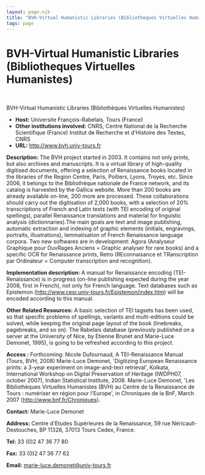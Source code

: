 ```yaml
---
layout: page.njk
title: "BVH-Virtual Humanistic Libraries (Bibliotheques Virtuelles Humanistes)"
tags: page
---
```

# BVH-Virtual Humanistic Libraries (Bibliotheques Virtuelles Humanistes)



 
 


 BVH-Virtual Humanistic Libraries (Bibliothèques Virtuelles Humanistes)
 
 * **Host:** Universite François-Rabelais, Tours (France)
* **Other institutions involved:** CNRS, Centre National de la Recherche Scientifique (France)
 Institut de Recherche et d'Histoire des Textes, CNRS
* **URL:** <http://www.bvh.univ-tours.fr>


**Description:** The BVH project started in 2003. It contains not only prints, but also archives and
 manuscripts. It is a virtual library of high-quality digitised documents, offering
 a selection of Renaissance books located in the libraries of the Region Centre, Paris,
 Poitiers, Lyons, Troyes, etc. Since 2006, it belongs to the Bibliothèque nationale
 de France network, and its catalog is harvested by the Gallica website. More than
 200 books are already available on-line, 200 more are processed. These collaborations
 should carry out the digitisation of 2,000 books, with a selection of 20% transcriptions
 of French and Latin texts (with TEI encoding of original spellings), parallel Renaissance
 translations and material for linguistic analysis (dictionnaries).The main goals are
 text and image publishing, automatic extraction and indexing of graphic elements (initials,
 engravings, portraits, illustrations), lemmatisation of French Renaissance language
 corpora. Two new softwares are in development: Agora (Analyseur Graphique pour OuvRages
 Anciens = Graphic analyser for rare books) and a specific OCR for Renaissance prints,
 Retro (REconnaisance et TRanscription par Ordinateur = Computer transcription and
 recognition).
 
 **Implementation description:** A manual for Renaissance encoding (TEI-Renaissance) is in progress (on-line publishing
 expected during the year 2008, first in French), not only for French language. Text
 databases such as Epistemon (<http://www.cesr.univ-tours.fr/Epistemon/index.htm>) will be encoded according to this manual.
 
 **Other Related Resources:** A basic selection of TEI tagsets has been used, so that specific problems of spellings,
 variants and multi-editions could be solved, while keeping the original page layout
 of the book (linebreaks, pagebreaks, and so on). The Rabelais database (previously
 published on a server at the University of Nice, by Etienne Brunet and Marie-Luce
 Demonet, 1995), is going to be refreshed according to this project.
 
 **Access :**
 Forthcoming: Nicole Dufournaud, A TEI-Renaissance Manual (Tours, BVH, 2008)
 Marie-Luce Demonet, 'Digitizing European Renaissance prints: a 3-year experiment on
 image-and-text retrieval', Kolkata, International Workshop on Digital Preservation
 of Heritage (IWDPH07, october 2007), Indian Statistical Institute, 2008.
 Marie-Luce Demonet, 'Les Bibliothèques Virtuelles Humanistes (BVH) au Centre de la
 Renaissance de Tours : numériser en région pour l'Europe', in Chroniques de la BnF,
 March 2007 (http://www.bnf.fr/Chroniques).
 
 **Contact:** Marie-Luce Demonet
 
 **Address:** Centre d'Etudes Supérieures de la Renaissance, 59 rue Néricault-Destouches, BP 11328,
 37013 Tours Cedex, France.
 
 **Tel:** 33 (0)2 47 36 77 80
 
 **Fax:** 33 (0)2 47 36 77 62
 
 **Email:** [marie-luce.demonet@univ-tours.fr](mailto:marie-luce.demonet@univ-tours.fr)
 
  
